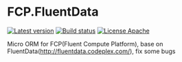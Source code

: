 # FCP.FluentData
[![Latest version](https://img.shields.io/nuget/v/FCP.FluentData.svg)](https://www.nuget.org/packages/FCP.FluentData/)   [![Build status](https://ci.appveyor.com/api/projects/status/slmte407oujsdrwo?svg=true)](https://ci.appveyor.com/project/wanlitao/fcp-fluentdata)   [![License Apache](https://img.shields.io/badge/license-Apache%202-blue.svg)](http://www.apache.org/licenses/LICENSE-2.0.html)

Micro ORM for FCP(Fluent Compute Platform), base on FluentData(http://fluentdata.codeplex.com/), fix some bugs
